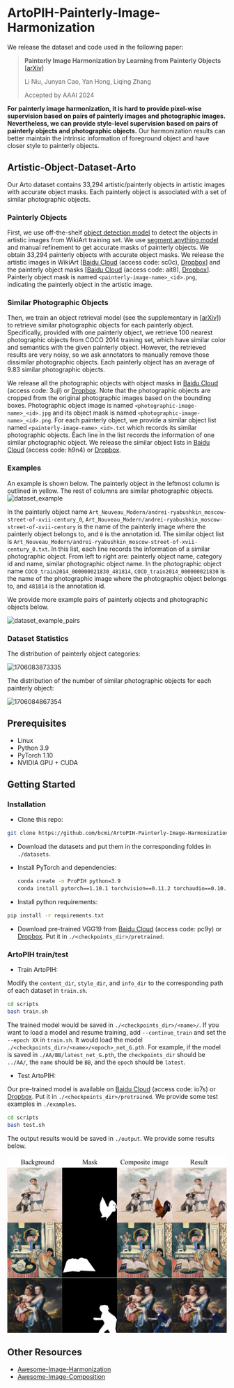 # ArtoPIH-Painterly-Image-Harmonization

We release the dataset and code used in the following paper:
> **Painterly Image Harmonization by Learning from Painterly Objects**  [[arXiv]](https://arxiv.org/pdf/2312.10263.pdf)<br>
>
> Li Niu, Junyan Cao, Yan Hong, Liqing Zhang
>
> Accepted by AAAI 2024


**For painterly image harmonization, it is hard to provide pixel-wise supervision based on pairs of painterly images and photographic images. Nevertheless, we can provide style-level supervision based on pairs of painterly objects and photographic objects.** Our harmonization results can better maintain the intrinsic information of foreground object and have closer style to painterly objects. 

## Artistic-Object-Dataset-Arto

Our Arto dataset contains 33,294 artistic/painterly objects in artistic images with accurate object masks. Each painterly object is associated with a set of similar photographic objects.


### Painterly Objects
First, we use off-the-shelf [object detection model](https://github.com/facebookresearch/detectron2) to detect the objects in artistic images from WikiArt training set. We use [segment anything model](https://segment-anything.com/demo) and manual refinement to get accurate masks of painterly objects. We obtain 33,294 painterly objects with accurate object masks. We release the artistic images in WikiArt [[Baidu Cloud](https://pan.baidu.com/s/192pGtJeMzj5VqTDjH6DUXg) (access code: sc0c), [Dropbox]()] and the painterly object masks [[Baidu Cloud](https://pan.baidu.com/s/1VacWN_5FgOXnzd2q9cIyYA) (access code: ait8), [Dropbox](https://www.dropbox.com/scl/fi/1ukcdiky8p4z31nf85llh/wikiart_object_mask.zip?rlkey=eres1hlp5iazt77v0tq8v18im&st=9c36augc&dl=0)]. Painterly object mask is named `<painterly-image-name>_<id>.png`, indicating the painterly object in the artistic image.



### Similar Photographic Objects

Then, we train an object retrieval model (see the supplementary in [[arXiv]](https://arxiv.org/pdf/2312.10263.pdf)) to retrieve similar photographic objects for each painterly object. Specifically, provided with one painterly object, we retrieve 100 nearest photographic objects from COCO 2014 training set, which have similar color and semantics with the given painterly object. However, the retrieved results are very noisy, so we ask annotators to manually remove those dissimilar photographic objects. Each painterly object has an average of 9.83 similar photographic objects. 


We release all the photographic objects with object masks in [Baidu Cloud](https://pan.baidu.com/s/1x3xqoNvKOdocSjRHFq-pJA) (access code: 3ujl) or [Dropbox](https://www.dropbox.com/scl/fi/jb4gtzat0rjh2a0vqcf7l/photographic_object.zip?rlkey=ngjfqu2qavi6p9x4byeldqw6l&st=zr7pl0wi&dl=0). Note that the photographic objects are cropped from the original photographic images based on the bounding boxes.  Photographic object image is named `<photographic-image-name>_<id>.jpg` and its object mask is named `<photographic-image-name>_<id>.png`. For each painterly object, we provide a similar object list named `<painterly-image-name>_<id>.txt` which records its similar photographic objects. Each line in the list records the information of one similar photographic object. We release the similar object lists in [Baidu Cloud](https://pan.baidu.com/s/1G0L1uX13_zEFx4Lkf-3bjA) (access code: h9n4) or [Dropbox](https://www.dropbox.com/scl/fi/w79l0av9ef6dyzcsbwz0a/similar_objects_train_released.zip?rlkey=w1x5aexil3xdmalbbdroqgz1u&st=vakugw0g&dl=0).

### Examples

An example is shown below. The painterly object in the leftmost column is outlined in yellow. The rest of columns are similar photographic objects. 
![dataset_example](https://github.com/bcmi/ArtoPIH-Painterly-Image-Harmonization/assets/59011028/f67e439e-314e-42ca-af4e-878091c19868)

In the painterly object name `Art_Nouveau_Modern/andrei-ryabushkin_moscow-street-of-xvii-century_0`, `Art_Nouveau_Modern/andrei-ryabushkin_moscow-street-of-xvii-century` is the name of the painterly image where the painterly object belongs to, and `0` is the annotation id.
The similar object list is  `Art_Nouveau_Modern/andrei-ryabushkin_moscow-street-of-xvii-century_0.txt`. In this list, each line records the information of a similar photographic object. From left to right are: painterly object name, category id and name, similar photographic object name. In the photographic object name `COCO_train2014_000000021830_481814`, `COCO_train2014_000000021830` is the name of the photographic image where the photographic object belongs to, and `481814` is the annotation id.

We provide more example pairs of painterly objects and photographic objects below.

![dataset_example_pairs](https://www.ustcnewly.com/github_images/xn8ejrp2.jpg)


### Dataset Statistics

The distribution of painterly object categories:

![1706083873335](https://github.com/bcmi/ArtoPIH-Painterly-Image-Harmonization/assets/59011028/bb43f3b0-bab1-4fda-a2c5-feee9a13f242)

The distribution of the number of similar photographic objects for each painterly object:

![1706084867354](https://github.com/bcmi/ArtoPIH-Painterly-Image-Harmonization/assets/59011028/baa9bdec-288a-4210-8d00-6da1f4594f6c)

## Prerequisites
- Linux
- Python 3.9
- PyTorch 1.10
- NVIDIA GPU + CUDA

## Getting Started
### Installation
- Clone this repo:

```bash
git clone https://github.com/bcmi/ArtoPIH-Painterly-Image-Harmonization.git
```

- Download the datasets and put them in the corresponding foldes in `./datasets`. 

- Install PyTorch and dependencies:

  ```bash
  conda create -n ProPIH python=3.9
  conda install pytorch==1.10.1 torchvision==0.11.2 torchaudio==0.10.1 cudatoolkit=11.3 -c pytorch -c conda-forge
  ```

- Install python requirements:

```bash
pip install -r requirements.txt
```

- Download pre-trained VGG19 from [Baidu Cloud](https://pan.baidu.com/s/1HljOE-4Q2yUeeWmteu0nNA) (access code: pc9y) or [Dropbox](https://www.dropbox.com/scl/fi/1r04z7ha2b0a8yi3qt361/vgg_normalised.pth?rlkey=vl1j01j97focvzymjehjn5qxv&st=ft26kbdh&dl=0). Put it in  `./<checkpoints_dir>/pretrained`.

### ArtoPIH train/test
- Train ArtoPIH:

Modify the `content_dir`, `style_dir`, and `info_dir` to the corresponding path of each dataset in `train.sh`.

```bash
cd scripts
bash train.sh
```

The trained model would be saved in `./<checkpoints_dir>/<name>/`. If you want to load a model and resume training, add `--continue_train` and set the `--epoch XX` in `train.sh`. It would load the model `./<checkpoints_dir>/<name>/<epoch>_net_G.pth`.
For example, if the model is saved in `./AA/BB/latest_net_G.pth`, the `checkpoints_dir` should be `../AA/`, the `name` should be `BB`, and the `epoch` should be `latest`.

- Test ArtoPIH:

Our pre-trained model is available on [Baidu Cloud](https://pan.baidu.com/s/1deD2-dnK_Prs9Q-2dPIEZg) (access code: io7s) or [Dropbox](https://www.dropbox.com/scl/fi/5nmyg94x0tneazim7znrc/latest_net_G.pth?rlkey=931a5jhlr8zckzeqwfjc07nc7&st=1wi4yb1y&dl=0). Put it in `./<checkpoints_dir>/pretrained`. We provide some test examples in `./examples`. 

```bash
cd scripts
bash test.sh
```

The output results would be saved in `./output`. We provide some results below.

<div align="center">
	<img src="figures/result.jpg" alt="harmonization_results" width="600">
</div>

## Other Resources

+ [Awesome-Image-Harmonization](https://github.com/bcmi/Awesome-Image-Harmonization)
+ [Awesome-Image-Composition](https://github.com/bcmi/Awesome-Object-Insertion)
